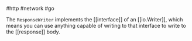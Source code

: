 #http #network #go 

The `ResponseWriter` implements the [[interface]] of an [[io.Writer]], which means you can use anything capable of writing to that interface to write to the [[response]] body.